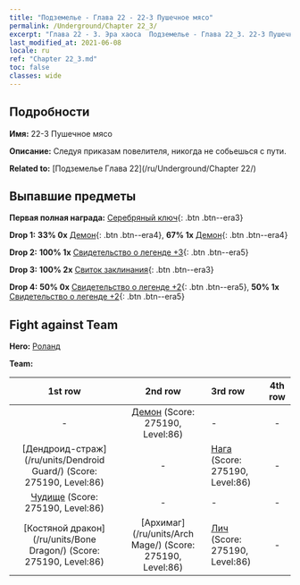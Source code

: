 ```yaml
---
title: "Подземелье - Глава 22 - 22-3 Пушечное мясо"
permalink: /Underground/Chapter 22_3/
excerpt: "Глава 22 - 3. Эра хаоса  Подземелье - Глава 22_3. 22-3 Пушечное мясо"
last_modified_at: 2021-06-08
locale: ru
ref: "Chapter 22_3.md"
toc: false
classes: wide
---
```


## Подробности

 **Имя:** 22-3 Пушечное мясо

 **Описание:** Следуя приказам повелителя, никогда не собьешься с пути.

 **Related to:** [Подземелье Глава 22](/ru/Underground/Chapter 22/)

## Выпавшие предметы

 **Первая полная награда:** [Серебряный ключ](/ItemsRU/con_693/){: .btn .btn--era3}

 **Drop 1:** **33% 0x** [Демон](/ItemsRU/unt_229/){: .btn .btn--era4}, **67% 1x** [Демон](/ItemsRU/unt_229/){: .btn .btn--era4}

 **Drop 2:** **100% 1x** [Свидетельство о легенде +3](/ItemsRU/mat_88/){: .btn .btn--era5}

 **Drop 3:** **100% 2x** [Свиток заклинания](/ItemsRU/con_694/){: .btn .btn--era3}

 **Drop 4:** **50% 0x** [Свидетельство о легенде +2](/ItemsRU/mat_81/){: .btn .btn--era5}, **50% 1x** [Свидетельство о легенде +2](/ItemsRU/mat_81/){: .btn .btn--era5}


## Fight against Team
 **Hero:** [Роланд](/ru/heroes/Roland/)

 **Team:**


  | 1st row | 2nd row | 3rd row | 4th row |
  |:----:|:----:|:----|:----:|
  | - | [Демон](/ru/units/Demon/) (Score: 275190, Level:86)  | - | - |
  | [Дендроид-страж](/ru/units/Dendroid Guard/) (Score: 275190, Level:86)  | - | [Нага](/ru/units/Naga/) (Score: 275190, Level:86)  | - |
  | [Чудище](/ru/units/Behemoth/) (Score: 275190, Level:86)  | - | - | - |
  | [Костяной дракон](/ru/units/Bone Dragon/) (Score: 275190, Level:86)  | [Архимаг](/ru/units/Arch Mage/) (Score: 275190, Level:86)  | [Лич](/ru/units/Lich/) (Score: 275190, Level:86)  | - |


